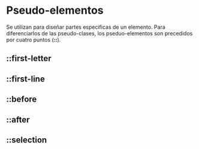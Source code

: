 # Pseudo-elementos

Se utilizan para diseñar partes especificas  de un elemento. Para diferenciarlos de las pseudo-clases, los pseduo-elementos son precedidos por cuatro puntos (**::**).

## ::first-letter

## ::first-line

## ::before

## ::after

## ::selection




